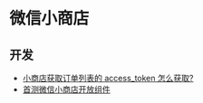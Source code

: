 # 微信小商店

## 开发
* [小商店获取订单列表的 access_token 怎么获取?](https://developers.weixin.qq.com/community/develop/doc/000e40ad5206a84fba7b9902751400?_at=1611730857061)
* [首测微信小商店开放组件](https://developers.weixin.qq.com/community/develop/article/doc/00000ab38946e8b085fa5871151813)
